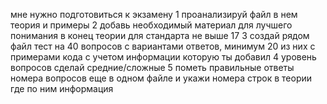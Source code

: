 мне нужно подготовиться к экзамену
1 проанализируй файл в нем теория и примеры
2 добавь необходимый материал для лучшего понимания в конец теории для стандарта не выше 17
3 создай рядом файл тест на 40 вопросов с вариантами ответов, минимум 20 из них с примерами кода с учетом информации которую ты добавил
4 уровень вопросов сделай средние/сложные
5 пометь правильные ответы номера вопросов еще в одном файле
и укажи номера строк в теории где по ним информация